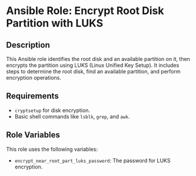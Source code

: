 # Ansible Role: Encrypt Root Disk Partition with LUKS

## Description

This Ansible role identifies the root disk and an available partition on it, then encrypts the partition using LUKS (Linux Unified Key Setup). It includes steps to determine the root disk, find an available partition, and perform encryption operations.

## Requirements

- `cryptsetup` for disk encryption.
- Basic shell commands like `lsblk`, `grep`, and `awk`.

## Role Variables

This role uses the following variables:

- `encrypt_near_root_part_luks_password`: The password for LUKS encryption.
